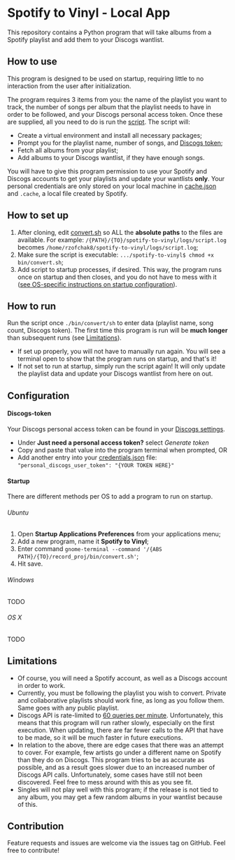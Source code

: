 # Spotify to Vinyl - Local App

This repository contains a Python program that will take albums from a Spotify playlist and add them to your Discogs wantlist.

## How to use

This program is designed to be used on startup, requiring little to no interaction from the user after initialization. 

The program requires 3 items from you: the name of the playlist you want to track, the number of songs per album that the playlist needs to have in order to be followed, and your Discogs personal access token. Once these are supplied, all you need to do is run the [script](bin/convert.sh). The script will:

* Create a virtual environment and install all necessary packages;
* Prompt you for the playlist name, number of songs, and [Discogs token](#Discogs-token);
* Fetch all albums from your playlist;
* Add albums to your Discogs wantlist, if they have enough songs.

You will have to give this program permission to use your Spotify and Discogs accounts to get your playlists and update your wantlists **only**. Your personal credentials are only stored on your local machine in [cache.json](cache.json) and `.cache`, a local file created by Spotify.

## How to set up

1. After cloning, edit [convert.sh](convert.sh) so ALL the **absolute paths** to the files are available. For example: `/{PATH}/{TO}/spotify-to-vinyl/logs/script.log` becomes `/home/rzofchak8/spotify-to-vinyl/logs/script.log`;
2. Make sure the script is executable: `.../spotify-to-vinyl$ chmod +x bin/convert.sh`;
3. Add script to startup processes, if desired. This way, the program runs once on startup and then closes, and you do not have to mess with it ([see OS-specific instructions on startup configuration](#Startup)).

## How to run

Run the script once `./bin/convert/sh` to enter data (playlist name, song count, Discogs token). The first time this program is run will be **much longer** than subsequent runs (see [Limitations](#limitations)).
* If set up properly, you will not have to manually run again. You will see a terminal open to show that the program runs on startup, and that's it!
* If not set to run at startup, simply run the script again! It will only update the playlist data and update your Discogs wantlist from here on out.

## Configuration

#### Discogs-token

Your Discogs personal access token can be found in your [Discogs settings](https://www.discogs.com/settings/developers). 
* Under **Just need a personal access token?** select *Generate token*
* Copy and paste that value into the program terminal when prompted, OR
* Add another entry into your [credentials.json](credentials.json) file: `"personal_discogs_user_token": "{YOUR TOKEN HERE}"`

#### Startup 

There are different methods per OS to add a program to run on startup.

###### Ubuntu
1. Open **Startup Applications Preferences** from your applications menu;
1. Add a new program, name it **Spotify to Vinyl**;
1. Enter command `gnome-terminal --command '/{ABS PATH}/{TO}/record_proj/bin/convert.sh'`;
1. Hit save.

###### Windows

TODO

###### OS X

TODO
## Limitations

 * Of course, you will need a Spotify account, as well as a Discogs account in order to work.
 * Currently, you must be following the playlist you wish to convert. Private and collaborative playlists should work fine, as long as you follow them. Same goes with any public playlist.
 * Discogs API is rate-limited to [60 queries per minute](https://www.discogs.com/developers/#page:home,header:home-rate-limiting). Unfortunately, this means that this program will run rather slowly, especially on the first execution. When updating, there are far fewer calls to the API that have to be made, so it will be much faster in future executions.
 * In relation to the above, there are edge cases that there was an attempt to cover. For example, few artists go under a different name on Spotify than they do on Discogs. This program tries to be as accurate as possible, and as a result goes slower due to an increased number of Discogs API calls. Unfortunately, some cases have still not been discovered. Feel free to mess around with this as you see fit.  
 * Singles will not play well with this program; if the release is not tied to any album, you may get a few random albums in your wantlist because of this.  

## Contribution

Feature requests and issues are welcome via the issues tag on GitHub. Feel free to contribute!